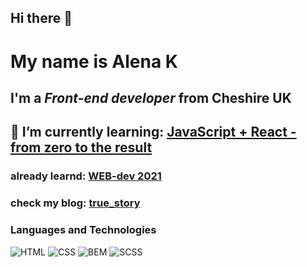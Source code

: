 ## Hi there 👋
# My name is **Alena K**
## I'm a *Front-end developer* from Cheshire UK
## 🌱 I’m currently learning: [JavaScript + React - from zero to the result](https://www.udemy.com/course/javascript_full/)
### already learnd: [WEB-dev 2021](https://www.udemy.com/course/webdeveloper/)
### check my blog: [true_story](https://www.instagram.com/_true_story._/?hl=ru)
### Languages and Technologies
![HTML](https://img.shields.io/badge/-HTML-white?style=for-the-badge&logo=html5)
![CSS](https://img.shields.io/badge/-CSS-blue?style=for-the-badge&logo=css3)
![BEM](https://img.shields.io/badge/-BEM-white?style=for-the-badge&logo=BEM)
![SCSS](https://img.shields.io/badge/-SASS-white?style=for-the-badge&logo=SASS)

<!--
**akarpovauk/akarpovauk** is a ✨ _special_ ✨ repository because its `README.md` (this file) appears on your GitHub profile.

Here are some ideas to get you started:

- 🔭 I’m currently working on ...
- 🌱 I’m currently learning ...
- 👯 I’m looking to collaborate on ...
- 🤔 I’m looking for help with ...
- 💬 Ask me about ...
- 📫 How to reach me: ...
- 😄 Pronouns: ...
- ⚡ Fun fact: ...
-->
